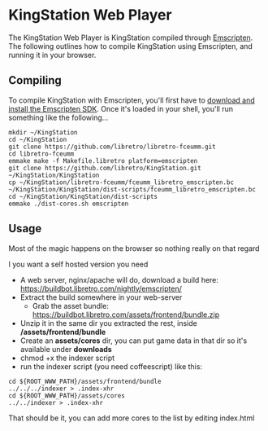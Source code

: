# KingStation Web Player

The KingStation Web Player is KingStation compiled through [Emscripten](http://kripken.github.io/emscripten-site/). The following outlines how to compile KingStation using Emscripten, and running it in your browser.

## Compiling

To compile KingStation with Emscripten, you'll first have to [download and install the Emscripten SDK](http://kripken.github.io/emscripten-site/docs/getting_started/downloads.html). Once it's loaded in your shell, you'll run something like the following...

```
mkdir ~/KingStation
cd ~/KingStation
git clone https://github.com/libretro/libretro-fceumm.git
cd libretro-fceumm
emmake make -f Makefile.libretro platform=emscripten
git clone https://github.com/libretro/KingStation.git ~/KingStation/KingStation
cp ~/KingStation/libretro-fceumm/fceumm_libretro_emscripten.bc ~/KingStation/KingStation/dist-scripts/fceumm_libretro_emscripten.bc
cd ~/KingStation/KingStation/dist-scripts
emmake ./dist-cores.sh emscripten
```

## Usage

Most of the magic happens on the browser so nothing really on that regard

I you want a self hosted version you need
- A web server, nginx/apache will do, download a build here: 
  https://buildbot.libretro.com/nightly/emscripten/
- Extract the build somewhere in your web-server 
  - Grab the asset bundle:
  https://buildbot.libretro.com/assets/frontend/bundle.zip
- Unzip it in the same dir you extracted the rest, inside **/assets/frontend/bundle**
- Create an **assets/cores** dir, you can put game data in that dir so it's available under **downloads**
- chmod +x the indexer script
- run the indexer script (you need coffeescript) like this:
```
cd ${ROOT_WWW_PATH}/assets/frontend/bundle
../../../indexer > .index-xhr
cd ${ROOT_WWW_PATH}/assets/cores
../../indexer > .index-xhr
```

That should be it, you can add more cores to the list by editing index.html
